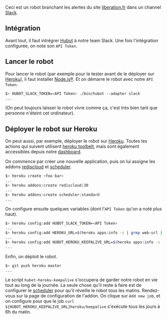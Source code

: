 Ceci est un robot branchant les alertes du site [liberation.fr](http://www.liberation.fr/slack) dans un channel [Slack](https://slack.com).

## Intégration

Avant tout, il faut intrégrer [Hubot](https://my.slack.com/services/new/hubot) à notre team Slack.
Une fois l'intégration configurée, on note son `API Token`.


## Lancer le robot

Pour lancer le robot (par exemple pour le tester avant de le déployer sur [Heroku](https://heroku.com)), il faut installer [Node.js®](https://nodejs.org/).
Et on démarre le robot avec notre `API Token`.

```bash
$> HUBOT_SLACK_TOKEN=<API Token> ./bin/hubot --adapter slack
...
```

(On peut toujours laisser le robot vivre comme ça, c'est très bien tant que personne n'éteint cet ordinateur).

## Déployer le robot sur Heroku

On peut aussi, par exemple, déployer le robot sur [Heroku](https://heroku.com).
Toutes les actions qui suivent utilisent [heroku toolbelt](https://toolbelt.heroku.com/), mais sont également accessibles depuis notre [dashboard](https://dashboard.heroku.com/).

On commence par créer une nouvelle application, puis on lui assigne les addons [rediscloud](https://elements.heroku.com/addons/rediscloud) et [scheduler](https://elements.heroku.com/addons/scheduler).

```bash
$> heroku create <foo bar>
...
$> heroku addons:create rediscloud:30
...
$> heroku addons:create scheduler:standard
...
```

On configure ensuite quelques variables (dont l'`API Token` qu'on a noté plus haut).

```bash
$> heroku config:add HUBOT_SLACK_TOKEN=<API Token>
...
$> heroku config:add HEROKU_URL=$(heroku apps:info -s | grep web-url | cut -d= -f2)
...
$> heroku config:add HUBOT_HEROKU_KEEPALIVE_URL=$(heroku apps:info -s | grep web-url | cut -d= -f2)
...
```

Enfin, on déploit le robot.

```bash
$> git push heroku master
...
```

Le script `hubot-heroku-keepalive` s'occupera de garder notre robot en vie tout au long de la journée. La seule chose qu'il reste à faire est de configurer le [scheduler](https://elements.heroku.com/addons/scheduler) pour qu'il réveille le robot tous les matins.
Rendez-vous sur la page de configuration de l'addon. On clique sur `Add new job`, et on configure pour que le job `curl ${HUBOT_HEROKU_KEEPALIVE_URL}heroku/keepalive` s'exécute tous les jours à 6h du matin.
